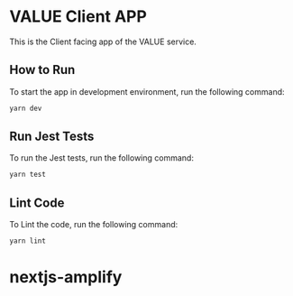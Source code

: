 # VALUE Client APP

This is the Client facing app of the VALUE service.

## How to Run

To start the app in development environment, run the following command:

```bash
yarn dev
```

## Run Jest Tests

To run the Jest tests, run the following command:

```bash
yarn test
```

## Lint Code

To Lint the code, run the following command:

```bash
yarn lint
```
# nextjs-amplify
